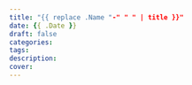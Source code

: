 ```yaml
---
title: "{{ replace .Name "-" " " | title }}"
date: {{ .Date }}
draft: false
categories:
tags:
description: 
cover: 
---
```


